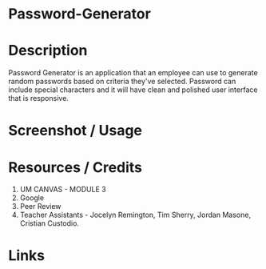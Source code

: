 # Password-Generator

# Description

Password Generator is an application that an employee can use to generate random passwords based on criteria they've selected. Password can include special characters and it will have clean and polished user interface that is responsive.

# Screenshot / Usage

# Resources / Credits

1. UM CANVAS - MODULE 3
2. Google
3. Peer Review
4. Teacher Assistants - Jocelyn Remington, Tim Sherry, Jordan Masone, Cristian Custodio.

# Links
